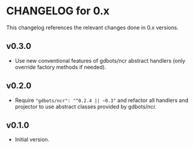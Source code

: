 # CHANGELOG for 0.x
This changelog references the relevant changes done in 0.x versions.


## v0.3.0
* Use new conventional features of gdbots/ncr abstract handlers (only override factory methods if needed).


## v0.2.0
* Require `"gdbots/ncr": "^0.2.4 || ~0.3"` and refactor all handlers and projector to use abstract classes provided by gdbots/ncr.


## v0.1.0
* Initial version.
